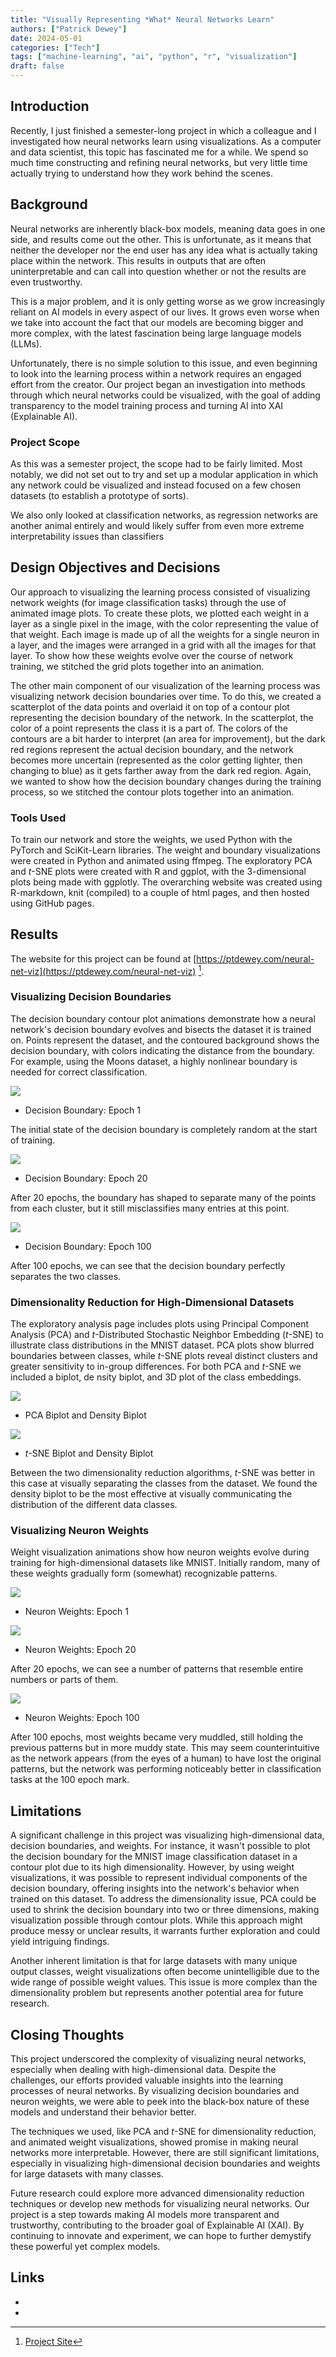 ```yaml
---
title: "Visually Representing *What* Neural Networks Learn"
authors: ["Patrick Dewey"]
date: 2024-05-01
categories: ["Tech"]
tags: ["machine-learning", "ai", "python", "r", "visualization"]
draft: false
---
```


## Introduction

Recently, I just finished a semester-long project in which a colleague and I investigated how neural networks learn using visualizations. As a computer and data scientist, this topic has fascinated me for a while. We spend so much time constructing and refining neural networks, but very little time actually trying to understand how they work behind the scenes.


## Background

Neural networks are inherently black-box models, meaning data goes in one side, and results come out the other. This is unfortunate, as it means that neither the developer nor the end user has any idea what is actually taking place within the network. This results in outputs that are often uninterpretable and can call into question whether or not the results are even trustworthy.

This is a major problem, and it is only getting worse as we grow increasingly reliant on AI models in every aspect of our lives. It grows even worse when we take into account the fact that our models are becoming bigger and more complex, with the latest fascination being large language models (LLMs).

Unfortunately, there is no simple solution to this issue, and even beginning to look into the learning process within a network requires an engaged effort from the creator. Our project began an investigation into methods through which neural networks could be visualized, with the goal of adding transparency to the model training process and turning AI into XAI (Explainable AI).


### Project Scope


As this was a semester project, the scope had to be fairly limited. Most notably, we did not set out to try and set up a modular application in which any network could be visualized and instead focused on a few chosen datasets (to establish a prototype of sorts).

We also only looked at classification networks, as regression networks are another animal entirely and would likely suffer from even more extreme interpretability issues than classifiers


## Design Objectives and Decisions

Our approach to visualizing the learning process consisted of visualizing network weights (for image classification tasks) through the use of animated image plots. To create these plots, we plotted each weight in a layer as a single pixel in the image, with the color representing the value of that weight. Each image is made up of all the weights for a single neuron in a layer, and the images were arranged in a grid with all the images for that layer. To show how these weights evolve over the course of network training, we stitched the grid plots together into an animation.

The other main component of our visualization of the learning process was visualizing network decision boundaries over time. To do this, we created a scatterplot of the data points and overlaid it on top of a contour plot representing the decision boundary of the network. In the scatterplot, the color of a point represents the class it is a part of. The colors of the contours are a bit harder to interpret (an area for improvement), but the dark red regions represent the actual decision boundary, and the network becomes more uncertain (represented as the color getting lighter, then changing to blue) as it gets farther away from the dark red region. Again, we wanted to show how the decision boundary changes during the training process, so we stitched the contour plots together into an animation.


### Tools Used

To train our network and store the weights, we used Python with the PyTorch and SciKit-Learn libraries.
The weight and boundary visualizations were created in Python and animated using ffmpeg.
The exploratory PCA and *t*-SNE plots were created with R and ggplot, with the 3-dimensional plots being made with ggplotly.
The overarching website was created using R-markdown, knit (compiled) to a couple of html pages, and then hosted using GitHub pages.


## Results

The website for this project can be found at [https://ptdewey.com/neural-net-viz](https://ptdewey.com/neural-net-viz) [^1].

### Visualizing Decision Boundaries

The decision boundary contour plot animations demonstrate how a neural network's decision boundary evolves and bisects the dataset it is trained on. Points represent the dataset, and the contoured background shows the decision boundary, with colors indicating the distance from the boundary. For example, using the Moons dataset, a highly nonlinear boundary is needed for correct classification.

![](nnviz-db-e1.png)
* Decision Boundary: Epoch 1

The initial state of the decision boundary is completely random at the start of training.

![](nnviz-db-e20.png)
* Decision Boundary: Epoch 20

After 20 epochs, the boundary has shaped to separate many of the points from each cluster, but it still misclassifies many entries at this point.

![](nnviz-db-e100.png)
* Decision Boundary: Epoch 100

After 100 epochs, we can see that the decision boundary perfectly separates the two classes.


### Dimensionality Reduction for High-Dimensional Datasets

The exploratory analysis page includes plots using Principal Component Analysis (PCA) and *t*-Distributed Stochastic Neighbor Embedding (*t*-SNE) to illustrate class distributions in the MNIST dataset. PCA plots show blurred boundaries between classes, while *t*-SNE plots reveal distinct clusters and greater sensitivity to in-group differences. For both PCA and *t*-SNE we included a biplot, de
nsity biplot, and 3D plot of the class embeddings.

![](nnviz-pca-biplots.png)
* PCA Biplot and Density Biplot

![](nnviz-tsne-biplots.png)
* *t*-SNE Biplot and Density Biplot

Between the two dimensionality reduction algorithms, *t*-SNE was better in this case at visually separating the classes from the dataset. We found the density biplot to be the most effective at visually communicating the distribution of the different data classes.


### Visualizing Neuron Weights

Weight visualization animations show how neuron weights evolve during training for high-dimensional datasets like MNIST. Initially random, many of these weights gradually form (somewhat) recognizable patterns.

![](nnviz-wv-e1.png)
* Neuron Weights: Epoch 1

![](nnviz-wv-e20.png)
* Neuron Weights: Epoch 20

After 20 epochs, we can see a number of patterns that resemble entire numbers or parts of them.

![](nnviz-wv-e100.png)
* Neuron Weights: Epoch 100

After 100 epochs, most weights became very muddled, still holding the previous patterns but in more muddy state. This may seem counterintuitive as the network appears (from the eyes of a human) to have lost the original patterns, but the network was performing noticeably better in classification tasks at the 100 epoch mark.


## Limitations

A significant challenge in this project was visualizing high-dimensional data, decision boundaries, and weights. For instance, it wasn't possible to plot the decision boundary for the MNIST image classification dataset in a contour plot due to its high dimensionality. However, by using weight visualizations, it was possible to represent individual components of the decision boundary, offering insights into the network's behavior when trained on this dataset.
To address the dimensionality issue, PCA could be used to shrink the decision boundary into two or three dimensions, making visualization possible through contour plots. While this approach might produce messy or unclear results, it warrants further exploration and could yield intriguing findings.

Another inherent limitation is that for large datasets with many unique output classes, weight visualizations often become unintelligible due to the wide range of possible weight values. This issue is more complex than the dimensionality problem but represents another potential area for future research.


## Closing Thoughts

This project underscored the complexity of visualizing neural networks, especially when dealing with high-dimensional data. Despite the challenges, our efforts provided valuable insights into the learning processes of neural networks. By visualizing decision boundaries and neuron weights, we were able to peek into the black-box nature of these models and understand their behavior better.

The techniques we used, like PCA and *t*-SNE for dimensionality reduction, and animated weight visualizations, showed promise in making neural networks more interpretable. However, there are still significant limitations, especially in visualizing high-dimensional decision boundaries and weights for large datasets with many classes.

Future research could explore more advanced dimensionality reduction techniques or develop new methods for visualizing neural networks. Our project is a step towards making AI models more transparent and trustworthy, contributing to the broader goal of Explainable AI (XAI). By continuing to innovate and experiment, we can hope to further demystify these powerful yet complex models.


## Links

- [^1]: [Project Site](https://pdewey.com/neural-net-viz/)
- [^2]: [Source Code](https://github.com/ptdewey/neural-net-viz/)

